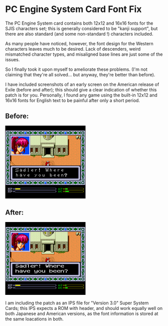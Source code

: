 # PC Engine System Card Font Fix

The PC Engine System card contains both 12x12 and 16x16 fonts for the SJIS characters set; this is 
generally considered to be "kanji support", but there are also standard (and some non-standard !)
characters included.

As many people have noticed, however, the font design for the Western characters leaves much to be desired.
Lack of descenders, weird mismatched character types, and misaligned base lines are just some of the issues.

So I finally took it upon myself to ameliorate these problems.
(I'm not claiming that they're all solved... but anyway, they're better than before).

I have included screenshots of an early screen on the American release of Exile (before and after); this should
give a clear indication of whether this patch is for you.  Personally, I found any game using the built-in 12x12
and 16x16 fonts for English text to be painful after only a short period.

## Before:

![Before](images/Exile-before.png)

## After:

![After](images/Exile-after.png)


I am including the patch as an IPS file for "Version 3.0" Super System Cards; this IPS expects a ROM with
header, and should work equally well on both Japanese and American versions, as the font information is stored
at the same loacations in both.

